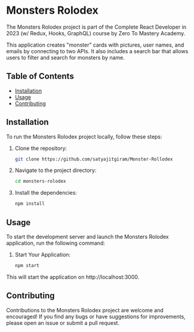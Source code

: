 # Monsters Rolodex

The Monsters Rolodex project is part of the Complete React Developer in 2023 (w/ Redux, Hooks, GraphQL) course by Zero To Mastery Academy.

This application creates "monster" cards with pictures, user names, and emails by connecting to two APIs. It also includes a search bar that allows users to filter and search for monsters by name.

## Table of Contents

- [Installation](#installation)
- [Usage](#usage)
- [Contributing](#contributing)

## Installation

To run the Monsters Rolodex project locally, follow these steps:

1. Clone the repository:

   ```bash
   git clone https://github.com/satyajitgiram/Monster-Rollodex

2. Navigate to the project directory:
   ```bash
   cd monsters-rolodex

3. Install the dependencies:

      ```bash
      npm install

## Usage
To start the development server and launch the Monsters Rolodex application, run the following command:

1. Start Your Application:

      ```bash
      npm start

This will start the application on http://localhost:3000.


## Contributing
Contributions to the Monsters Rolodex project are welcome and encouraged! If you find any bugs or have suggestions for improvements, please open an issue or submit a pull request.

